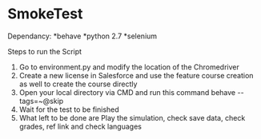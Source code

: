 # SmokeTest

Dependancy:
*behave
*python 2.7
*selenium

Steps to run the Script
1. Go to environment.py and modify the location of the Chromedriver
2. Create a new license in Salesforce and use the feature course creation as well to create the course directly
3. Open your local directory via CMD and run this command behave --tags=~@skip 
4. Wait for the test to be finished
5. What left to be done are Play the simulation, check save data, check grades, ref link and check languages 
